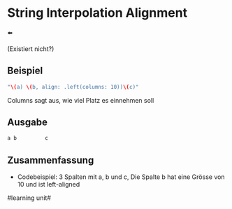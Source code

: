 # String Interpolation Alignment
⬅️

(Existiert nicht?)

## Beispiel
```swift
"\(a) \(b, align: .left(columns: 10))\(c)"
```

Columns sagt aus, wie viel Platz es einnehmen soll

## Ausgabe
```swift
a b         c
```

## Zusammenfassung
- Codebeispiel: 3 Spalten mit a, b und c, Die Spalte b hat eine Grösse von 10 und ist left-aligned

#learning unit#
